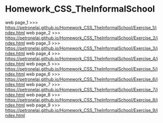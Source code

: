 # Homework_CSS_TheInformalSchool

web page_1 >>>  https://petronelai.github.io/Homework_CSS_TheInformalSchool/Exercise_1/index.html
web page_2 >>>  https://petronelai.github.io/Homework_CSS_TheInformalSchool/Exercise_2/index.html
web page_3 >>>  https://petronelai.github.io/Homework_CSS_TheInformalSchool/Exercise_3/index.html
web page_4 >>>  https://petronelai.github.io/Homework_CSS_TheInformalSchool/Exercise_4/index.html
web page_5 >>>  https://petronelai.github.io/Homework_CSS_TheInformalSchool/Exercise_5/index.html
web page_6 >>>  https://petronelai.github.io/Homework_CSS_TheInformalSchool/Exercise_6/index.html
web page_7 >>>  https://petronelai.github.io/Homework_CSS_TheInformalSchool/Exercise_7/index.html
web page_8 >>>  https://petronelai.github.io/Homework_CSS_TheInformalSchool/Exercise_8/index.html
web page_9 >>>  https://petronelai.github.io/Homework_CSS_TheInformalSchool/Exercise_9/index.html
